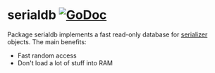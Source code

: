 # serialdb [![GoDoc](https://godoc.org/github.com/unixpickle/serialdb?status.svg)](https://godoc.org/github.com/unixpickle/serialdb)

Package serialdb implements a fast read-only database for [serializer](https://github.com/unixpickle/serializer) objects. The main benefits:

 * Fast random access
 * Don't load a lot of stuff into RAM
